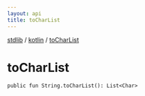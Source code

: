 ```yaml
---
layout: api
title: toCharList
---
```

[stdlib](../index.md) / [kotlin](index.md) / [toCharList](toCharList.md)

# toCharList

```
public fun String.toCharList(): List<Char>
```

